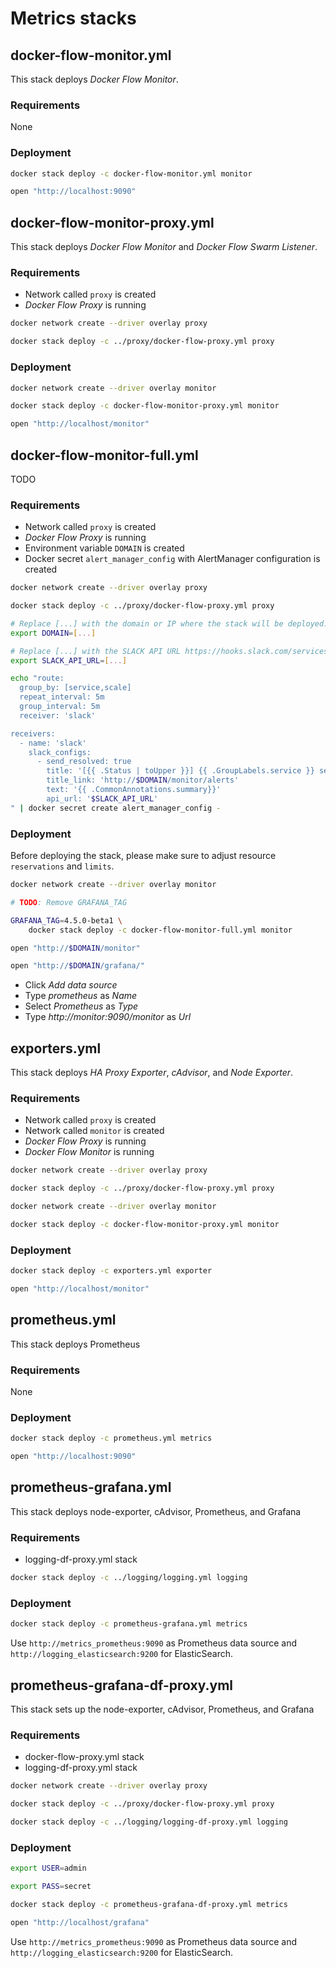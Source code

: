 # Metrics stacks

## docker-flow-monitor.yml

This stack deploys *Docker Flow Monitor*.

### Requirements

None

### Deployment

```bash
docker stack deploy -c docker-flow-monitor.yml monitor

open "http://localhost:9090"
```

## docker-flow-monitor-proxy.yml

This stack deploys *Docker Flow Monitor* and *Docker Flow Swarm Listener*.

### Requirements

* Network called `proxy` is created
* *Docker Flow Proxy* is running

```bash
docker network create --driver overlay proxy

docker stack deploy -c ../proxy/docker-flow-proxy.yml proxy
```

### Deployment

```bash
docker network create --driver overlay monitor

docker stack deploy -c docker-flow-monitor-proxy.yml monitor

open "http://localhost/monitor"
```

## docker-flow-monitor-full.yml

TODO

### Requirements

* Network called `proxy` is created
* *Docker Flow Proxy* is running
* Environment variable `DOMAIN` is created
* Docker secret `alert_manager_config` with AlertManager configuration is created

```bash
docker network create --driver overlay proxy

docker stack deploy -c ../proxy/docker-flow-proxy.yml proxy

# Replace [...] with the domain or IP where the stack will be deployed.
export DOMAIN=[...]

# Replace [...] with the SLACK API URL https://hooks.slack.com/services/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
export SLACK_API_URL=[...]

echo "route:
  group_by: [service,scale]
  repeat_interval: 5m
  group_interval: 5m
  receiver: 'slack'

receivers:
  - name: 'slack'
    slack_configs:
      - send_resolved: true
        title: '[{{ .Status | toUpper }}] {{ .GroupLabels.service }} service is in danger!'
        title_link: 'http://$DOMAIN/monitor/alerts'
        text: '{{ .CommonAnnotations.summary}}'
        api_url: '$SLACK_API_URL'
" | docker secret create alert_manager_config -
```

### Deployment

Before deploying the stack, please make sure to adjust resource `reservations` and `limits`.

```bash
docker network create --driver overlay monitor

# TODO: Remove GRAFANA_TAG

GRAFANA_TAG=4.5.0-beta1 \
    docker stack deploy -c docker-flow-monitor-full.yml monitor

open "http://$DOMAIN/monitor"

open "http://$DOMAIN/grafana/"
```

* Click *Add data source*
* Type *prometheus* as *Name*
* Select *Prometheus* as *Type*
* Type *http://monitor:9090/monitor* as *Url*

## exporters.yml

This stack deploys *HA Proxy Exporter*, *cAdvisor*, and *Node Exporter*.

### Requirements

* Network called `proxy` is created
* Network called `monitor` is created
* *Docker Flow Proxy* is running
* *Docker Flow Monitor* is running

```bash
docker network create --driver overlay proxy

docker stack deploy -c ../proxy/docker-flow-proxy.yml proxy

docker network create --driver overlay monitor

docker stack deploy -c docker-flow-monitor-proxy.yml monitor
```

### Deployment

```bash
docker stack deploy -c exporters.yml exporter

open "http://localhost/monitor"
```

## prometheus.yml

This stack deploys Prometheus

### Requirements

None

### Deployment

```bash
docker stack deploy -c prometheus.yml metrics

open "http://localhost:9090"
```

## prometheus-grafana.yml

This stack deploys node-exporter, cAdvisor, Prometheus, and Grafana

### Requirements

* logging-df-proxy.yml stack

```bash
docker stack deploy -c ../logging/logging.yml logging
```

### Deployment

```bash
docker stack deploy -c prometheus-grafana.yml metrics
```

Use `http://metrics_prometheus:9090` as Prometheus data source and `http://logging_elasticsearch:9200` for ElasticSearch.

## prometheus-grafana-df-proxy.yml

This stack sets up the node-exporter, cAdvisor, Prometheus, and Grafana

### Requirements

* docker-flow-proxy.yml stack
* logging-df-proxy.yml stack

```bash
docker network create --driver overlay proxy

docker stack deploy -c ../proxy/docker-flow-proxy.yml proxy

docker stack deploy -c ../logging/logging-df-proxy.yml logging
```

### Deployment

```bash
export USER=admin

export PASS=secret

docker stack deploy -c prometheus-grafana-df-proxy.yml metrics

open "http://localhost/grafana"
```

Use `http://metrics_prometheus:9090` as Prometheus data source and `http://logging_elasticsearch:9200` for ElasticSearch.
